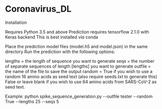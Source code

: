 # Coronavirus_DL

Installation

Requires Python 3.5 and above
Prediction requires tensorflow 2.1.0 with Keras backend
This is best installed <i>via</i> conda

Place the prediction model files (model.h5 and model.json) in the same directory
Run the prediction with the following options:

  lengths = the length of sequence you want to generate
  seqs = the number of separate sequences of length [lengths] you want to generate
  outfile = the name of the file to save the output
  random = True if you wish to use a random 16 amino acids as seed text (also require seeds.txt to generate this)
           False or leave blank if you wish to use 64 amino acids from SARS-CoV-2 as seed text.
           
           
Example:
     python spike_sequence_generation.py --outfile tester --random True --lengths 25 --seqs 5

